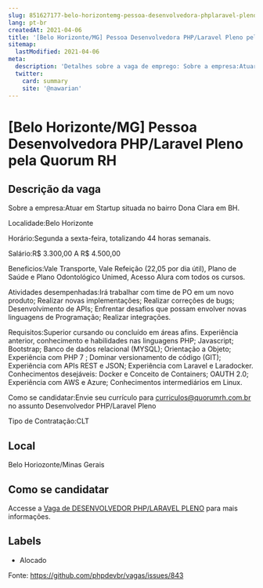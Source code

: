 ```yaml
---
slug: 851627177-belo-horizontemg-pessoa-desenvolvedora-phplaravel-pleno-pela-quorum-rh
lang: pt-br
createdAt: 2021-04-06
title: '[Belo Horizonte/MG] Pessoa Desenvolvedora PHP/Laravel Pleno pela Quorum RH - Vaga de Emprego'
sitemap:
  lastModified: 2021-04-06
meta:
  description: 'Detalhes sobre a vaga de emprego: Sobre a empresa:Atuar em Startup situada no bairro Dona Clara em BH.   Localidade:Belo Horizonte   Horário:Segunda a sexta-feira, totalizando 44 horas semanais.   Salário:R$ 3.300,00 A R$ 4.500,00   Beneficios:Vale Transporte, Vale Refeição (22,05 por dia útil), Plano de Saúde e Plano Odontológico Unimed, Acesso Alura com todos os cursos.     Atividades desempenhadas:Irá trabalhar com time de PO em um novo produto; Realizar novas implementações; Realizar correções de bugs; Desenvolvimento de APIs; Enfrentar desafios que possam envolver novas linguagens de Programação; Realizar integrações.   Requisitos:Superior cursando ou concluído em áreas afins. Experiência anterior, conhecimento e habilidades nas linguagens PHP; Javascript; Bootstrap; Banco de dados relacional (MYSQL); Orientação a Objeto; Experiência com PHP 7 ; Dominar versionamento de código (GIT); Experiência com APIs REST e JSON; Experiência com Laravel e Laradocker. Conhecimentos desejáveis: Docker e Conceito de Containers; OAUTH 2.0; Experiência com AWS e Azure; Conhecimentos intermediários em Linux.     Como se candidatar:Envie seu currículo para curriculos@quorumrh.com.br no assunto Desenvolvedor PHP/Laravel Pleno     Tipo de Contratação:CLT'
  twitter:
    card: summary
    site: '@nawarian'
---
```


# [Belo Horizonte/MG] Pessoa Desenvolvedora PHP/Laravel Pleno pela Quorum RH

## Descrição da vaga 
 Sobre a empresa:Atuar em Startup situada no bairro Dona Clara em BH.
  
  Localidade:Belo Horizonte
  
  Horário:Segunda a sexta-feira, totalizando 44 horas semanais.
  
  Salário:R$ 3.300,00 A R$ 4.500,00
  
  Beneficios:Vale Transporte, Vale Refeição (22,05 por dia útil), Plano de Saúde e Plano Odontológico Unimed, Acesso Alura com todos os cursos.
  
  
  Atividades desempenhadas:Irá trabalhar com time de PO em um novo produto; Realizar novas implementações; Realizar correções de bugs; Desenvolvimento de APIs; Enfrentar desafios que possam envolver novas linguagens de Programação; Realizar integrações.
  
  Requisitos:Superior cursando ou concluído em áreas afins. Experiência anterior, conhecimento e habilidades nas linguagens PHP; Javascript; Bootstrap; Banco de dados relacional (MYSQL); Orientação a Objeto; Experiência com PHP 7 ; Dominar versionamento de código (GIT); Experiência com APIs REST e JSON; Experiência com Laravel e Laradocker. Conhecimentos desejáveis: Docker e Conceito de Containers; OAUTH 2.0; Experiência com AWS e Azure; Conhecimentos intermediários em Linux.
  
  
  Como se candidatar:Envie seu currículo para curriculos@quorumrh.com.br no assunto Desenvolvedor PHP/Laravel Pleno
  
  
  Tipo de Contratação:CLT 
## Local 
Belo Horiozonte/Minas Gerais 
## Como se candidatar 
Accesse a [Vaga de DESENVOLVEDOR PHP/LARAVEL PLENO](https://nerdprogramador.com.br/quorum-recursos-humanos-desenvolvedor-phplaravel-pleno/25b62191-9376-486c-88d8-e1824b697ea9?utm_source=github) para mais informações. 
## Labels 
* Alocado 


Fonte: https://github.com/phpdevbr/vagas/issues/843